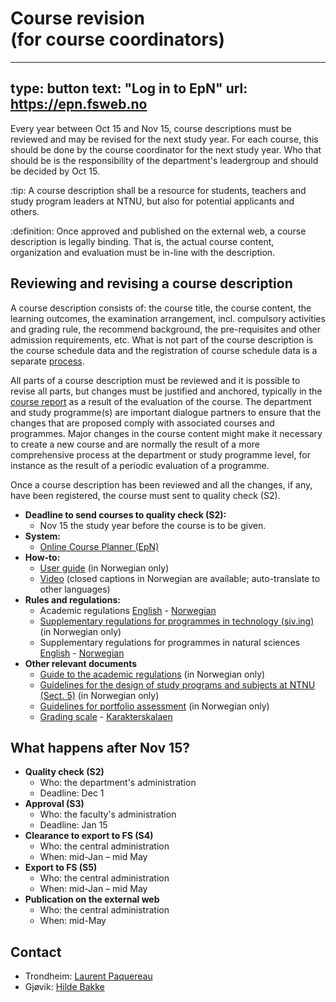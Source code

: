 # Course revision (for course coordinators)

---
type: button
text: "Log in to EpN"
url: https://epn.fsweb.no
---


Every year between Oct 15 and Nov 15, course descriptions must be reviewed and may be revised for the next study year. For each course, this should be done by the course coordinator for the next study year. Who that should be is the responsibility of the department's leadergroup and should be decided by Oct 15.

:tip:
A course description shall be a resource for students, teachers and study program leaders at NTNU, but also for potential applicants and others.


:definition:
Once approved and published on the external web, a course description is legally binding. That is, the actual course content, organization and evaluation must be in-line with the description.


## Reviewing and revising a course description

A course description consists of: the course title, the course content, the learning outcomes, the examination arrangement, incl. compulsory activities and grading rule, the recommend background, the pre-requisites and other admission requirements, etc. What is not part of the course description is the course schedule data and the registration of course schedule data is a separate [process](timeplan.html). 

All parts of a course description must be reviewed and it is possible to revise all parts, but changes must be justified and anchored, typically in the [course report](https://innsida.ntnu.no/studiekvalitetsportalen/) as a result of the evaluation of the course. The department and study programme(s) are important dialogue partners to ensure that the changes that are proposed comply with associated courses and programmes. Major changes in the course content might make it necessary to create a new course and are normally the result of a more comprehensive process at the department or study programme level, for instance as the result of a periodic evaluation of a programme.

Once a course description has been reviewed and all the changes, if any, have been registered, the course must sent to quality check (S2). 


* **Deadline to send courses to quality check (S2):**
    - Nov 15 the study year before the course is to be given.
* **System:**
    - [Online Course Planner (EpN)](https://epn.fsweb.no) 
* **How-to:** 
    - [User guide](https://i.ntnu.no/wiki/-/wiki/Norsk/EpN+-+Brukerveiledning+for+fagperson) (in Norwegian only)
    - [Video](https://www.youtube.com/watch?v=okR3nTtdal8) (closed captions in Norwegian are available; auto-translate to other languages)
* **Rules and regulations:**
    - Academic regulations [English](https://i.ntnu.no/documents/1305837853/1306916285/engelsk+oversettelse+av+studieforskriften+sist+endret+220623.pdf/2da86c37-a7a1-c633-2046-fcacabd2b21b?t=1693314949544) - [Norwegian](https://lovdata.no/dokument/SF/forskrift/2015-12-08-1449)
    - [Supplementary regulations for programmes in technology (siv.ing)](https://i.ntnu.no/documents/portlet_file_entry/1305837853/Utfyllende-regler+siving+til+rektor+.pdf/8fa3bf4d-e1e9-c743-0796-e8ce227779d1) (in Norwegian only)
    - Supplementary regulations for programmes in natural sciences [English](https://i.ntnu.no/documents/1305837853/1306916285/en-UTF+Realfag+aug+2024+eng.pdf/07186fd6-c774-ba8f-269c-bd8402bb5548?t=1726040724846) - [Norwegian](https://i.ntnu.no/documents/1305837853/1306916285/UTF+Realfag+per+aug+2024.pdf/2d02bbf9-702a-bf01-a50f-e0db27c9a834?t=1725280282551)
* **Other relevant documents**
    - [Guide to the academic regulations](https://i.ntnu.no/wiki/-/wiki/Norsk/Veiledning+til+ny+studieforskrift+ved+NTNU) (in Norwegian only)
    - [Guidelines for the design of study programs and subjects at NTNU (Sect. 5)](https://i.ntnu.no/documents/portlet_file_entry/1305837853/Til+ny+eksp_Korrigert+versjon+Studieplanveilderen_rev+kap+5.12_Okt23.pdf/ac8da98b-c353-ce89-46fc-f82a9ed03301) (in Norwegian only)
    - [Guidelines for portfolio assessment](https://i.ntnu.no/documents/1305837853/1306916285/VeilederMappevurdering110621.pdf/91fdac47-80f0-f5a3-b64b-84e35b6d7ba5?t=1685708285682) (in Norwegian only)
    - [Grading scale](https://i.ntnu.no/wiki/-/wiki/English/Grading+scale) - [Karakterskalaen](https://i.ntnu.no/wiki/-/wiki/Norsk/Karakterskalaen)

    
## What happens after Nov 15? 

* **Quality check (S2)**
    - Who: the department's administration
    - Deadline: Dec 1
* **Approval (S3)**
    - Who: the faculty's administration
    - Deadline: Jan 15
* **Clearance to export to FS (S4)**
    - Who: the central administration
    - When: mid-Jan – mid May
* **Export to FS (S5)**
    - Who: the central administration
    - When: mid-Jan – mid May
* **Publication on the external web**
    - Who: the central administration
    - When: mid-May
    
## Contact

* Trondheim: [Laurent Paquereau](mailto:laurent.paquereau@ntnu.no)
* Gjøvik: [Hilde Bakke](mailto:hilde.bakke@ntnu.no)

